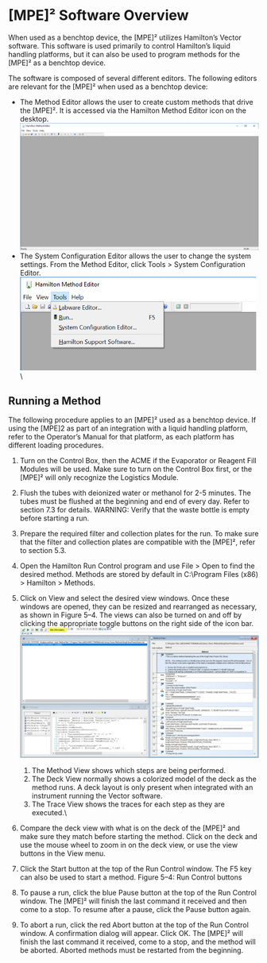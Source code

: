 # \[MPE]² Software Overview

When used as a benchtop device, the \[MPE]² utilizes Hamilton’s Vector software. This software is used primarily to control Hamilton’s liquid handling platforms, but it can also be used to program methods for the \[MPE]² as a benchtop device.&#x20;

The software is composed of several different editors. The following editors are relevant for the \[MPE]² when used as a benchtop device:&#x20;

* The Method Editor allows the user to create custom methods that drive the \[MPE]². It is accessed via the Hamilton Method Editor icon on the desktop.\
  ![](<../../../.gitbook/assets/image (22) (1) (1) (1) (1) (1).png>)
* The System Configuration Editor allows the user to change the system settings. From the Method Editor, click Tools > System Configuration Editor.\
  ![](<../../../.gitbook/assets/image (23) (1) (1) (1) (1) (1).png>)\
  \


## Running a Method

The following procedure applies to an \[MPE]² used as a benchtop device. If using the \[MPE]2 as part of an integration with a liquid handling platform, refer to the Operator’s Manual for that platform, as each platform has different loading procedures.

1. Turn on the Control Box, then the ACME if the Evaporator or Reagent Fill Modules will be used. Make sure to turn on the Control Box first, or the \[MPE]² will only recognize the Logistics Module.
2. Flush the tubes with deionized water or methanol for 2-5 minutes. The tubes must be flushed at the beginning and end of every day. Refer to section 7.3 for details. WARNING: Verify that the waste bottle is empty before starting a run.
3. Prepare the required filter and collection plates for the run. To make sure that the filter and collection plates are compatible with the \[MPE]², refer to section 5.3.
4. Open the Hamilton Run Control program and use File > Open to find the desired method. Methods are stored by default in C:\Program Files (x86) > Hamilton > Methods.
5. Click on View and select the desired view windows. Once these windows are opened, they can be resized and rearranged as necessary, as shown in Figure 5–4. The views can also be turned on and off by clicking the appropriate toggle buttons on the right side of the icon bar. \
   ![](<../../../.gitbook/assets/image (24) (1) (1) (1) (1) (1).png>)
   1. The Method View shows which steps are being performed.&#x20;
   2. The Deck View normally shows a colorized model of the deck as the method runs. A deck layout is only present when integrated with an instrument running the Vector software.&#x20;
   3. The Trace View shows the traces for each step as they are executed.\

6. Compare the deck view with what is on the deck of the \[MPE]² and make sure they match before starting the method. Click on the deck and use the mouse wheel to zoom in on the deck view, or use the view buttons in the View menu.&#x20;
7. Click the Start button at the top of the Run Control window. The F5 key can also be used to start a method. Figure 5–4: Run Control buttons&#x20;
8. To pause a run, click the blue Pause button at the top of the Run Control window. The \[MPE]² will finish the last command it received and then come to a stop. To resume after a pause, click the Pause button again.&#x20;
9. To abort a run, click the red Abort button at the top of the Run Control window. A confirmation dialog will appear. Click OK. The \[MPE]² will finish the last command it received, come to a stop, and the method will be aborted. Aborted methods must be restarted from the beginning.
